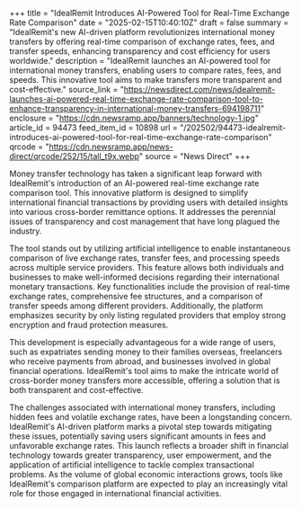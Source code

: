 +++
title = "IdealRemit Introduces AI-Powered Tool for Real-Time Exchange Rate Comparison"
date = "2025-02-15T10:40:10Z"
draft = false
summary = "IdealRemit's new AI-driven platform revolutionizes international money transfers by offering real-time comparison of exchange rates, fees, and transfer speeds, enhancing transparency and cost efficiency for users worldwide."
description = "IdealRemit launches an AI-powered tool for international money transfers, enabling users to compare rates, fees, and speeds. This innovative tool aims to make transfers more transparent and cost-effective."
source_link = "https://newsdirect.com/news/idealremit-launches-ai-powered-real-time-exchange-rate-comparison-tool-to-enhance-transparency-in-international-money-transfers-694198711"
enclosure = "https://cdn.newsramp.app/banners/technology-1.jpg"
article_id = 94473
feed_item_id = 10898
url = "/202502/94473-idealremit-introduces-ai-powered-tool-for-real-time-exchange-rate-comparison"
qrcode = "https://cdn.newsramp.app/news-direct/qrcode/252/15/tall_t9x.webp"
source = "News Direct"
+++

<p>Money transfer technology has taken a significant leap forward with IdealRemit's introduction of an AI-powered real-time exchange rate comparison tool. This innovative platform is designed to simplify international financial transactions by providing users with detailed insights into various cross-border remittance options. It addresses the perennial issues of transparency and cost management that have long plagued the industry.</p><p>The tool stands out by utilizing artificial intelligence to enable instantaneous comparison of live exchange rates, transfer fees, and processing speeds across multiple service providers. This feature allows both individuals and businesses to make well-informed decisions regarding their international monetary transactions. Key functionalities include the provision of real-time exchange rates, comprehensive fee structures, and a comparison of transfer speeds among different providers. Additionally, the platform emphasizes security by only listing regulated providers that employ strong encryption and fraud protection measures.</p><p>This development is especially advantageous for a wide range of users, such as expatriates sending money to their families overseas, freelancers who receive payments from abroad, and businesses involved in global financial operations. IdealRemit's tool aims to make the intricate world of cross-border money transfers more accessible, offering a solution that is both transparent and cost-effective.</p><p>The challenges associated with international money transfers, including hidden fees and volatile exchange rates, have been a longstanding concern. IdealRemit's AI-driven platform marks a pivotal step towards mitigating these issues, potentially saving users significant amounts in fees and unfavorable exchange rates. This launch reflects a broader shift in financial technology towards greater transparency, user empowerment, and the application of artificial intelligence to tackle complex transactional problems. As the volume of global economic interactions grows, tools like IdealRemit's comparison platform are expected to play an increasingly vital role for those engaged in international financial activities.</p>